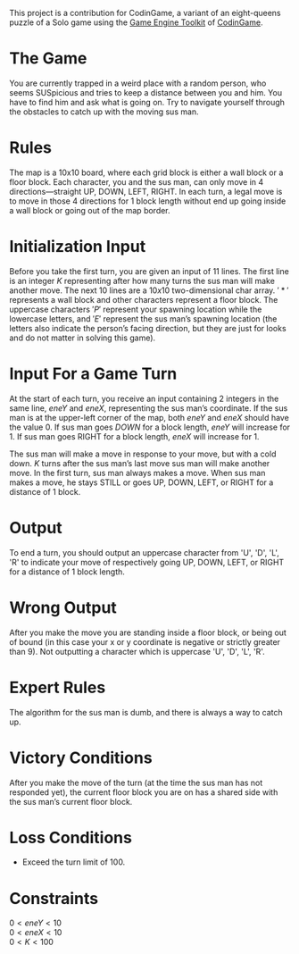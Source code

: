This project is a contribution for CodinGame, a variant of an eight-queens puzzle of a Solo game using the [Game Engine Toolkit](https://www.codingame.com/playgrounds/25775/codingame-sdk-documentation/introduction) of [CodinGame](https://www.codingame.com/).

# The Game
You are currently trapped in a weird place with a random person, who seems SUSpicious and tries to keep a distance between you and him. You have to find him and ask what is going on. Try to navigate yourself through the obstacles to catch up with the moving sus man.

# Rules
The map is a 10x10 board, where each grid block is either a wall block or a floor block. Each character, you and the sus man, can only move in 4 directions—straight UP, DOWN, LEFT, RIGHT. In each turn, a legal move is to move in those 4 directions for 1 block length without end up going inside a wall block or going out of the map border.

# Initialization Input

Before you take the first turn, you are given an input of $11$ lines. The first line is an integer $K$ representing after how many turns the sus man will make another move. The next $10$ lines are a $10x10$ two-dimensional char array. $'*'$ represents a wall block and other characters represent a floor block. The uppercase characters $'P'$ represent your spawning location while the lowercase letters, and $'E'$ represent the sus man’s spawning location (the letters also indicate the person’s facing direction, but they are just for looks and do not matter in solving this game).

# Input For a Game Turn

At the start of each turn, you receive an input containing $2$ integers in the same line, $eneY$ and $eneX$, representing the sus man’s coordinate. If the sus man is at the upper-left corner of the map, both $eneY$ and $eneX$ should have the value $0$. If sus man goes $DOWN$ for a block length, $eneY$ will increase for $1$. If sus man goes RIGHT for a block length, $eneX$ will increase for $1$.

The sus man will make a move in response to your move, but with a cold down. $K$ turns after the sus man’s last move sus man will make another move. In the first turn, sus man always makes a move. When sus man makes a move, he stays STILL or goes UP, DOWN, LEFT, or RIGHT for a distance of $1$ block.

# Output

To end a turn, you should output an uppercase character from 'U', 'D', 'L', 'R' to indicate your move of respectively going UP, DOWN, LEFT, or RIGHT for a distance of 1 block length.

# Wrong Output

After you make the move you are standing inside a floor block, or being out of bound (in this case your x or y coordinate is negative or strictly greater than 9).
Not outputting a character which is uppercase 'U', 'D', 'L', 'R'.

# Expert Rules
The algorithm for the sus man is dumb, and there is always a way to catch up.

# Victory Conditions
After you make the move of the turn (at the time the sus man has not responded yet), the current floor block you are on has a shared side with the sus man’s current floor block.

# Loss Conditions
- Exceed the turn limit of 100.

# Constraints
$0 < eneY < 10$ <br>
$0 < eneX < 10$ <br>
$0 < K < 100$ <br>